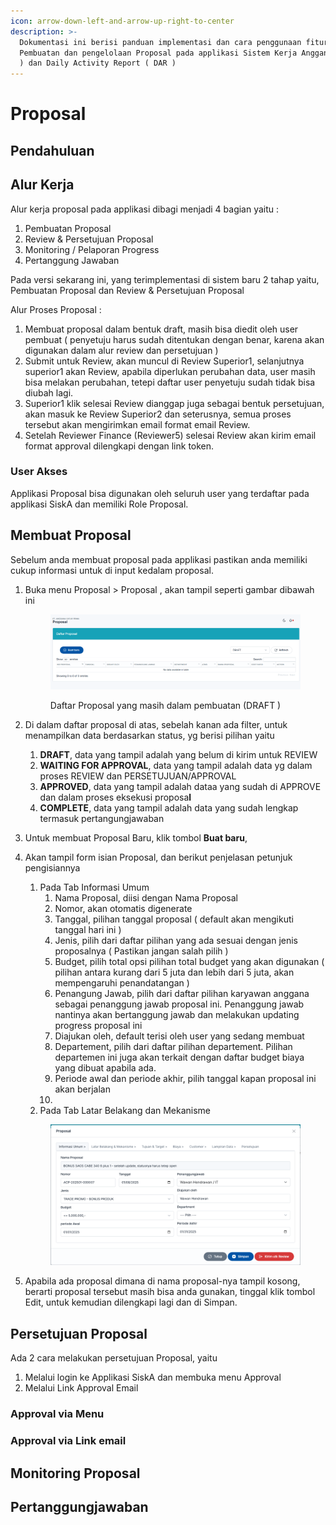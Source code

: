```yaml
---
icon: arrow-down-left-and-arrow-up-right-to-center
description: >-
  Dokumentasi ini berisi panduan implementasi dan cara penggunaan fitur
  Pembuatan dan pengelolaan Proposal pada applikasi Sistem Kerja Anggana ( SISKA
  ) dan Daily Activity Report ( DAR )
---
```


# Proposal

## Pendahuluan

## Alur Kerja

Alur kerja proposal pada applikasi dibagi menjadi 4 bagian yaitu :&#x20;

1. Pembuatan Proposal
2. Review & Persetujuan Proposal
3. Monitoring / Pelaporan Progress
4. Pertanggung Jawaban

Pada versi sekarang ini, yang terimplementasi di sistem baru 2 tahap yaitu, Pembuatan Proposal dan Review & Persetujuan Proposal

Alur Proses Proposal :&#x20;

1. Membuat proposal dalam bentuk draft, masih bisa diedit oleh user pembuat ( penyetuju harus sudah ditentukan dengan benar, karena akan digunakan dalam alur review dan persetujuan )
2. Submit untuk Review, akan muncul di Review Superior1, selanjutnya superior1 akan Review, apabila diperlukan perubahan data, user masih bisa melakan perubahan, tetepi daftar user penyetuju sudah tidak bisa diubah lagi.&#x20;
3. Superior1 klik selesai Review dianggap juga sebagai bentuk persetujuan, akan masuk ke Review Superior2 dan seterusnya, semua proses tersebut akan mengirimkan email format email Review.
4. Setelah Reviewer Finance (Reviewer5) selesai Review akan kirim email format approval dilengkapi dengan link token.&#x20;

### User Akses

Applikasi Proposal bisa digunakan oleh seluruh user yang terdaftar pada applikasi SiskA dan memiliki Role Proposal.



## Membuat Proposal

Sebelum anda membuat proposal pada applikasi pastikan anda memiliki cukup informasi untuk di input kedalam proposal.

1.  Buka menu Proposal > Proposal , akan tampil seperti gambar dibawah ini

    <figure><img src="../../.gitbook/assets/image (6).png" alt=""><figcaption><p>Daftar Proposal yang masih dalam pembuatan (DRAFT )</p></figcaption></figure>
2. Di dalam daftar proposal di atas, sebelah kanan ada filter, untuk menampilkan data berdasarkan status, yg berisi pilihan yaitu
   1. **DRAFT**, data yang tampil adalah yang belum di kirim untuk REVIEW
   2. **WAITING FOR APPROVAL**, data yang tampil adalah data yg dalam proses REVIEW dan PERSETUJUAN/APPROVAL
   3. **APPROVED**, data yang tampil adalah dataa yang sudah di APPROVE dan dalam proses eksekusi proposa**l**
   4. **COMPLETE**, data yang tampil adalah data yang sudah lengkap termasuk pertangungjawaban
3. Untuk membuat Proposal Baru, klik tombol **Buat baru**,
4.  Akan tampil form isian Proposal, dan berikut penjelasan petunjuk pengisiannya

    1. Pada Tab Informasi Umum
       1. Nama Proposal, diisi dengan Nama Proposal
       2. Nomor, akan otomatis digenerate
       3. Tanggal, pilihan tanggal proposal ( default akan mengikuti tanggal hari ini )
       4. Jenis, pilih dari daftar pilihan yang ada sesuai dengan jenis proposalnya ( Pastikan jangan salah pilih )
       5. Budget, pilih total opsi pilihan total budget yang akan digunakan ( pilihan antara kurang dari 5 juta dan lebih dari 5 juta, akan mempengaruhi penandatangan )
       6. Penangung Jawab, pilih dari daftar pilihan karyawan anggana sebagai penanggung jawab proposal ini. Penanggung jawab nantinya akan bertanggung jawab dan melakukan updating progress proposal ini
       7. Diajukan oleh, default terisi oleh user yang sedang membuat
       8. Departement, pilih dari daftar pilihan departement. Pilihan departemen ini juga akan terkait dengan daftar budget biaya yang dibuat apabila ada.
       9. Periode awal dan periode akhir, pilih tanggal kapan proposal ini akan berjalan
       10.
    2. Pada Tab Latar Belakang dan Mekanisme

    <figure><img src="../../.gitbook/assets/image (7).png" alt=""><figcaption></figcaption></figure>
5. Apabila ada proposal dimana di nama proposal-nya tampil kosong, berarti proposal tersebut masih bisa anda gunakan, tinggal klik tombol Edit, untuk kemudian dilengkapi lagi dan di Simpan.



## Persetujuan Proposal

Ada 2 cara melakukan persetujuan Proposal, yaitu&#x20;

1. Melalui login ke Applikasi SiskA dan membuka menu Approval
2. Melalui Link Approval Email

### Approval via Menu



### Approval via Link email





## Monitoring Proposal



## Pertanggungjawaban





